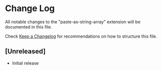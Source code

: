 # Change Log

All notable changes to the "paste-as-string-array" extension will be documented in this file.

Check [Keep a Changelog](http://keepachangelog.com/) for recommendations on how to structure this file.

## [Unreleased]

- Initial release